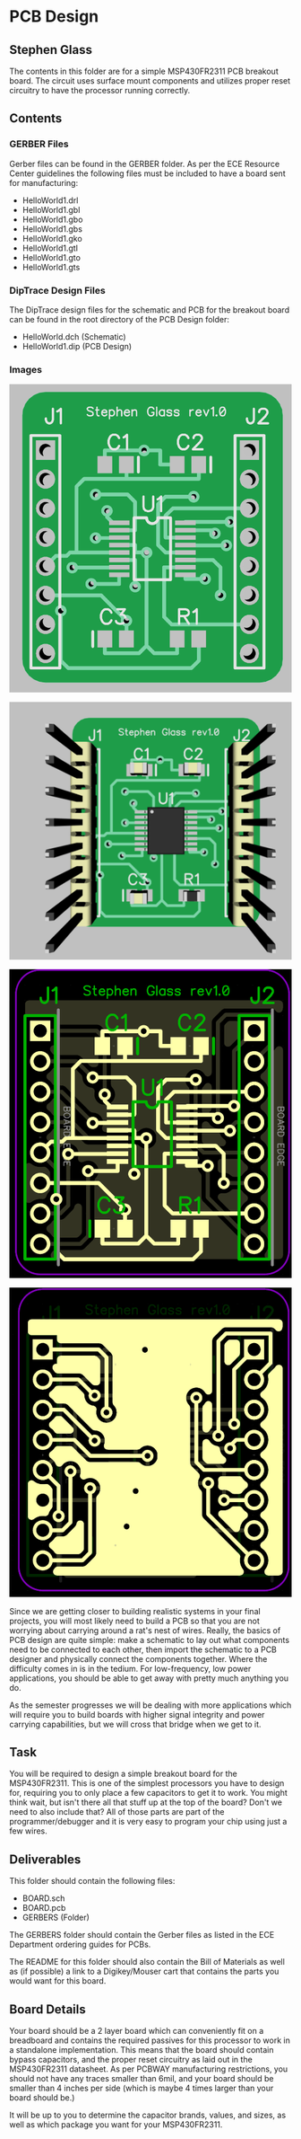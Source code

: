 # PCB Design
## Stephen Glass

The contents in this folder are for a simple MSP430FR2311 PCB breakout board. The circuit uses surface mount components and utilizes proper reset circuitry to have the processor running correctly.

## Contents
### GERBER Files

Gerber files can be found in the GERBER folder. As per the ECE Resource Center guidelines the following files must be included to have a board sent for manufacturing:
* HelloWorld1.drl
* HelloWorld1.gbl
* HelloWorld1.gbo
* HelloWorld1.gbs
* HelloWorld1.gko
* HelloWorld1.gtl
* HelloWorld1.gto
* HelloWorld1.gts

### DipTrace Design Files

The DipTrace design files for the schematic and PCB for the breakout board can be found in the root directory of the PCB Design folder:
* HelloWorld.dch (Schematic)
* HelloWorld1.dip (PCB Design)

### Images

![Image of 3D PCB](Images/PCB_3DScreenshot.png)

![Image of 3D with Components](Images/PCB3DComponents.png)

![Image of PCB (Front)](Images/PCB_SCreenshot1.png)

![Image of PCB (Bottom)](Images/PCB_Screenshot2.png)





Since we are getting closer to building realistic systems in your final projects, you will most likely need to build a PCB so that you are not worrying about carrying around a rat's nest of wires. Really, the basics of PCB design are quite simple: make a schematic to lay out what components need to be connected to each other, then import the schematic to a PCB designer and physically connect the components together. Where the difficulty comes in is in the tedium. For low-frequency, low power applications, you should be able to get away with pretty much anything you do. 

As the semester progresses we will be dealing with more applications which will require you to build boards with higher signal integrity and power carrying capabilities, but we will cross that bridge when we get to it.

## Task
You will be required to design a simple breakout board for the MSP430FR2311. This is one of the simplest processors you have to design for, requiring you to only place a few capacitors to get it to work. You might think wait, but isn't there all that stuff up at the top of the board? Don't we need to also include that? All of those parts are part of the programmer/debugger and it is very easy to program your chip using just a few wires.

## Deliverables 
This folder should contain the following files:
* BOARD.sch
* BOARD.pcb
* GERBERS (Folder)

The GERBERS folder should contain the Gerber files as listed in the ECE Department ordering guides for PCBs.

The README for this folder should also contain the Bill of Materials as well as (if possible) a link to a Digikey/Mouser cart that contains the parts you would want for this board.

## Board Details
Your board should be a 2 layer board which can conveniently fit on a breadboard and contains the required passives for this processor to work in a standalone implementation. This means that the board should contain bypass capacitors, and the proper reset circuitry as laid out in the MSP430FR2311 datasheet. As per PCBWAY manufacturing restrictions, you should not have any traces smaller than 6mil, and your board should be smaller than 4 inches per side (which is maybe 4 times larger than your board should be.)

It will be up to you to determine the capacitor brands, values, and sizes, as well as which package you want for your MSP430FR2311.